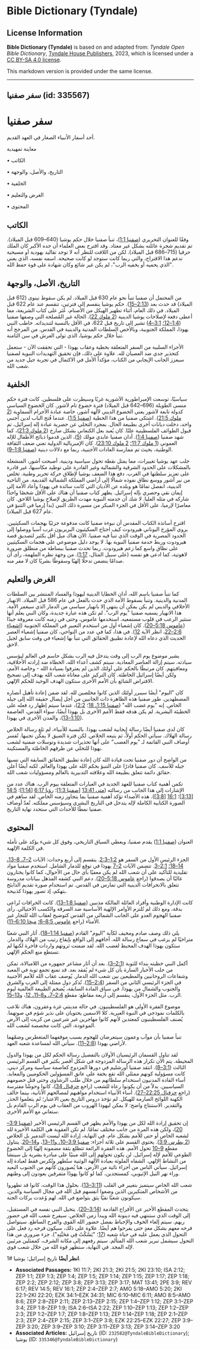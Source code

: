 # Bible Dictionary (Tyndale)

## License Information

**Bible Dictionary (Tyndale)** is based on and adapted from: _Tyndale Open Bible Dictionary_, [Tyndale House Publishers](https://tyndaleopenresources.com/), 2023, which is licensed under a [CC BY-SA 4.0 license](https://creativecommons.org/licenses/by-sa/4.0/legalcode.en).

This markdown version is provided under the same license.



--------------------------------

## سفر صفنيا (id: 335567)

سفر صفنيا
=========

أحد أسفار الأنبياء الصغار في العهد القديم.

معاينة تمهيدية

• الكاتب

• التاريخ، والأصل، والوجهة

• الخلفية

• الغرض والتعليم

• المحتوى

الكاتب
------

وفقًا للعنوان التحريري ([صفنيا 1:1](https://ref.ly/Zeph1:1))، تنبأ صفنيا خلال حكم يوشيا (640–609 قبل الميلاد). تم تقديم شجرة عائلته بشكل غير معتاد. وقد اقترح بعض العلماء أن جده الأكبر كان الملك حزقيا (715–686 قبل الميلاد). لكن من اللافت للنظر أنه لا توجد تقاليد يهودية أو مسيحية تدعم هذا الاقتراح، والتي ربما كانت ستوجد لو كانت صحيحة. اسمه نفسه، الذي يعني "الذي يحميه أو يخفيه الرب"، لم يكن غير شائع وكان شهادة على قوة حفظ الله.

التاريخ، الأصل، والوجهة
-----------------------

من المحتمل أن صفنيا تنبأ نحو عام 630 قبل الميلاد. لم يكن سقوط نينوى (612 قبل الميلاد) قد حدث بعد ([2:13–15](https://ref.ly/Zeph2:13-Zeph2:15)). حكم يوشيا ينقسم إلى فترتين، تنقسم عند عام 622 قبل الميلاد. في ذلك العام، أثناء تطهير الهيكل من الأصنام، عُثر على كتاب الشريعة، مما أعطى دفعة لإصلاحات يوشيا الدينية ([2 ملوك 22](https://ref.ly/2Kgs22:1-2Kgs22:20)). الحالة غير المُصلحة التي وصفها صفنيا ([1:4–12؛](https://ref.ly/Zeph1:4-Zeph1:12) [3:1–4](https://ref.ly/Zeph3:1-Zeph3:4)) تشير إلى تاريخ قبل 622، في الأقل بالنسبة لتنديداته. خاطب النبي يهوذا، المملكة الجنوبية، وبالأخص السلطات المدنية والدينية في القدس. من المرجح أنه تنبأ خلال حكم يوشيا، الذي تولى العرش في سن الثامنة.

الأجزاء السلبية من السفر المتعلقة بخطية وعقاب يهوذا \- التي تحققت الآن \- ستعمل كتحذير جدي ضد العصيان لله. علاوة على ذلك، فإن تحقيق التهديدات النبوية لصفنيا سيعزز الجانب الإيجابي من الكتاب، مؤكداً الأمل في الاكتمال في تجربة جيل جديد من شعب الله.

الخلفية
-------

سياسيًا، توسعت الإمبراطورية الآشورية غربًا وسيطرت على فلسطين. كانت فترة حكم منسى الطويلة (696–642 قبل الميلاد) فترة خضوع تام لآشور. كان الخضوع السياسي كدولة تابعة لآشور يعني الخضوع الديني لآلهة آشور، خاصة عبادة الأجرام السماوية ([2 ملوك 21:5](https://ref.ly/2Kgs21:5)). اشتكى صفنيا من هذا الخطية ([صفنيا 1:5](https://ref.ly/Zeph1:5)). عندما فُتح الباب لدين أجنبي واحد، دخلت ديانات أخرى بطبيعة الحال. بمجرد التخلي عن حصرية عبادة إله إسرائيل، تم قبول الطوائف الفلسطينية علنًا. كان يُعبد بعل الكنعاني بشكل صارخ ([2 ملوك 21:3](https://ref.ly/2Kgs21:3))، كما شهد صفنيا ([صفنيا 1:4](https://ref.ly/Zeph1:4)). أدان صفنيا عابدي مولك ([5](https://ref.ly/Zeph1:5))، الذين قدموا ذبائح الأطفال للإله العموني ([1 ملوك 11:7؛](https://ref.ly/1Kgs11:7) [2 ملوك 23:10](https://ref.ly/2Kgs23:10)). كان الإمبريالية الدولية تعني ضعف الثقافة الوطنية، بحيث تم ممارسة العادات الأجنبية، ربما مع دلالات دينية ([صفنيا 1:8–9](https://ref.ly/Zeph1:8-Zeph1:9)).

جلب عهد يوشيا تغييرات، مما يمثل نقطة تحول سياسية ودينية. أصبحت آشور، المنشغلة بالمشكلات على الحدود الشرقية والشمالية وغير القادرة على توطيد مكاسبها، غير قادرة على تعزيز سلطتها في الغرب. دفع هذا الضعف يوشيا لإطلاق حركة تحرير وطنية. تخلص من نير آشور ووسع نطاق نفوذه شمالًا إلى أراضي المملكة الشمالية القديمة. من الناحية الدينية، انفصل تمامًا هو وبلده عن الأديان التي كانت سائدة في يهوذا وأعاد الأمة إلى إيمان نقي وحصري بإله إسرائيل. يظهر كتاب صفنيا أن هناك على الأقل شخصًا واحدًا شاركه في مثله العليا. لا شك أن خدمته النبوية مهدت الطريق لإصلاح يوشيا اللاحق. كان معاصرًا لإرميا، على الأقل في الجزء المبكر من مسيرة ذلك النبي (بدأ إرميا في التنبؤ في عام 627 قبل الميلاد).

اقترح أساتذة الكتاب المقدس أن نبوءة صفنيا كانت مدفوعة جزئيًا بهجمات السكيثيين. يروي المؤرخ اليوناني هيرودوت كيف اجتاح السكيثيون البربريون غرب آسيا ووصلوا إلى الحدود المصرية في الوقت الذي تنبأ فيه صفنيا. الآن هناك ميل أقل بكثير لتصديق قصة هيرودوت وربط خدمة صفنيا النبوية بها. لا يوجد دليل موضوعي على هجمات السكيثيين على نطاق واسع كما زعم هيرودوت. ربما تحدث صفنيا ببساطة من منطلق ضرورة لاهوتية، كما ادعى هو نفسه (على سبيل المثال، [1:17](https://ref.ly/Zeph1:17)). من وجهة نظره الملهمة، رأى أن صدامًا يتضمن تدخلًا إلهيًا وسقوطًا بشريًا كان لا مفر منه.

الغرض والتعليم
--------------

كما تنبأ صفنيا باسم الله، أدان الخطايا الدينية ليهوذا والفساد المنتشر بين السلطات المدنية والدينية. وتنبأ بسقوط الأمة الذي حدث بالفعل في عام 586 قبل الميلاد. الانهيار الأخلاقي والديني لم يكن يمكن أن ينتهي إلا بانهيار سياسي من الدمار الذي سيغمر الأمة. هذا الانهيار يسميه صفنيا "يوم الرب". لم تكن هذه عبارة جديدة، وكان النبي يعلم أنها ستثير الرعب في قلوب مستمعيه. استخدمها عاموس، وحتى في زمنه كانت معروفة جيدًا ([عاموس 5:18–20](https://ref.ly/Amos5:18-Amos5:20)). كان إشعياء أول من استخدم التعبير في المملكة الجنوبية ([إشعياء 2:6–22](https://ref.ly/Isa2:6-Isa2:22)، انظر الآية [12](https://ref.ly/Isa2:12)). في هذا، كما في عدد من النواحي، كان صفنيا إشعياء العصر الحديث الذي دعاه الله لإعادة تطبيق الحقائق التي تنبأ بها إشعياء في وقت سابق لجيل لاحق.

يشير موضوع يوم الرب إلى وقت يتدخل فيه الرب بشكل حاسم في العالم ليؤسس سيادته. سيتم إزالة العناصر المعادية. سيتم كشف أعداء الله، الخطاة ضد إرادته الأخلاقية، ومعاقبتهم. كان مرتبطًا بالحكم على أولئك الذين لم يعترفوا بسيادة الله \- وخاصة الأمم، ولكن أيضًا إسرائيل الخاطئة. كان التركيز على معاناة شعب الله يهدف إلى تصحيح الافتراض الشائع بأن الأمم الأخرى ستكون الهدف الوحيد للحكم الإلهي.

كان "اليوم" أيضًا سيبرر أولئك الذين كانوا مخلصين لله. لقد ضمن إعادة تأهيل أنصاره المضطهدين. طور صفنيا هذه الظاهرة ذات الجانبين من أجل إيصال حقيقة الله إلى جيله الخاص. إنه "يوم غضب الله" ([صفنيا 1:15، 18](https://ref.ly/Zeph1:15,Zeph1:18)؛ [2:2](https://ref.ly/Zeph2:2))، عندما سيتم إظهار رد فعله على الخطيئة البشرية. لم يكن هدفه فقط الأمم الأخرى بل يهوذا أيضًا، سواء القدس، العاصمة ([1:10–13](https://ref.ly/Zeph1:10-Zeph1:13))، والمدن الأخرى في يهوذا.

كان لدى صفنيا أيضًا رسالة إيجابية لشعب يهوذا. بالنسبة للأنبياء، لم تلغِ رسالة الخلاص رسالة الهلاك. سيأتي الحكم أولاً، ثم يتبعه الخلاص. لكن فترة الضيق لا يمكن تجنبها. تُفسر أوصاف النبي القاتمة لـ "يوم الغضب" على أنها تحذيرات شديدة وتوسلات ضمنية لشعب يهوذا للتخلي عن طرقهم الخاطئة والمستكينة.

من الواضح أن دور صفنيا تحت قيادة الله كان إعادة تطبيق الحقائق السابقة التي نسيها جيله للأسف. كان صفنيا قادرًا على التنبؤ بحكم الله على يهوذا والعالم. لكنه أيضًا أعلن حقائق دائمة تتعلق بطبيعة الله وعلاقته التدبيرية بالعالم ومسؤوليات شعب الله.

تكمن أهمية كتاب صفنيا للعهد الجديد في العبارات المتعلقة بيوم الرب. هناك عدد من الإشارات إلى هذا الجانب من رسالته ([متى 13:41](https://ref.ly/Matt13:41) \[[صفنيا 1:3](https://ref.ly/Zeph1:3)]؛ [رؤيا 6:17](https://ref.ly/Rev6:17) \[[1:14](https://ref.ly/Zeph1:14)]؛ [14:5](https://ref.ly/Rev14:5) \[[3:13](https://ref.ly/Zeph3:13)]؛ [16:1](https://ref.ly/Rev16:1) \[[3:8](https://ref.ly/Zeph3:8)]). هذه الأصداء تؤكد أهمية صفنيا بما يتجاوز زمنه الخاص. لقد ساهم في الصورة الكتابية الكاملة لإله يتدخل في التاريخ البشري وسيؤسس مملكته. تُعدّ أوصاف صفنيا نمطًا للأحداث التي ستحدد نهاية التاريخ.

المحتوى
-------

العنوان ([صفنيا 1:1](https://ref.ly/Zeph1:1)) يقدم صفنيا، ويعطي السياق التاريخي، وفوق كل شيء يؤكد على تأمله في الكلمة الإلهية.

الجزء الرئيس الأول من السفر هو [1:2–2:3](https://ref.ly/Zeph1:2-Zeph2:3). ينقسم إلى أربع وحدات: الآيات [2–7، 8–13، 14–18؛](https://ref.ly/Zeph1:2-Zeph1:7,Zeph1:8-Zeph1:13,Zeph1:14-Zeph1:18) [2:1–3](https://ref.ly/Zeph2:1-Zeph2:3). تتضمن الآيات [2–7](https://ref.ly/Zeph1:2-Zeph1:7) يهوذا في توقع للدمار الشامل. استخدم صفنيا مواد تقليدية للتأكيد على أن شعب الله لم يكن معفيًا بأي حال من الأحوال، كما كانوا يختارون غالبًا أن يصدقوا (راجع [عاموس 5:18–20](https://ref.ly/Amos5:18-Amos5:20)). دعم النبي كشفه المذهل ببيانات مدروسة تتعلق بالانحرافات الدينية التي تمارس في القدس. تم استخدام صورة تقديم الذابئح بتهكم، إذ تصور يهوذا كذبيحة.

كانت الإدارة الوطنية وأفراد العائلة المالكة مذنبين ([صفنيا 1:8–13](https://ref.ly/Zeph1:8-Zeph1:13)). كانت الخرافات تُراعى بدقة، ومع ذلك لم تُلتزم الأوامر الإلهية الأساسية ضد السرقة والكسب الاحتيالي. رأى صفنيا الهجوم العدو على الجانب الشمالي من القدس كتوضيح لعقاب الله للتجار غير الأمناء (راجع [عاموس 8:5–6؛](https://ref.ly/Amos8:5-Amos8:6) [ميخا 6:10–11](https://ref.ly/Mic6:10-Mic6:11)).

يلي ذلك وصف صادم ومخيف لكآبة "اليوم" القادم ([صفنيا 1:14–18](https://ref.ly/Zeph1:14-Zeph1:18)). أثار النبي شعبًا متراخيًا لم يرغب في سماع رسالة الله. أخافهم إلى الواقع بإيقاع رتيب من الهلاك والدمار. ستكون يهوذا الهدف المحبط لغضب الله. لقد ضمنت ثروتهم واردات فاخرة لكنها لم تستطع منع الحكم الإلهي.

أكمل النبي خطبته بنداء للتوبة ([2:1–3](https://ref.ly/Zeph2:1-Zeph2:3)). بعد أن أثار مشاعر جمهوره من اللامبالاة، تمكن من جلب الأخبار السارة بأن كل شيء لم يُفقد بعد. قد تمنع تجمع توبة في المعبد وشفاعات الروحانيين والمطيعين بين شعب الله الدمار. يُوصف عقاب الله للأمم الأجنبية في الجزء الرئيسي الثاني من السفر ([2:4–15](https://ref.ly/Zeph2:4-Zeph2:15)). تُذكر دول ممثلة إلى الغرب والشرق والجنوب والشمال من يهوذا. في سياق المادة السابقة، يُضخم الطبيعة العالمية ليوم الرب. مثل الجزء الأول، ينقسم إلى أربعة مقاطع: مقطع [2:4–7، و8–11، 12](https://ref.ly/Zeph2:4-Zeph2:7,Zeph2:8-Zeph2:11,Zeph2:12)، و[13–15](https://ref.ly/Zeph2:13-Zeph2:15).

موضوع الفقرة الأولى هو الفلسطينيون. في حالة مدينتي غزة وعقرون، هناك تلاعب بالكلمات نموذجي في النبوة العبرية. كلا الاسمين يحتويان على نذير شؤم في صوتهما. يُصنف الفلسطينيون كمعتدين لأنهم كانوا مهاجرين غير شرعيين من كريت إلى الأرض الموعودة، التي كانت مخصصة لشعب الله.

تنبأ صفنيا بأن موآب وعمون سيتعرضان للهجوم بسبب موقفهما المتغطرس وضمّهما لأراضي يهوذا ([2:8–11](https://ref.ly/Zeph2:8-Zeph2:11)). سيأتي الله لمساعدة شعبه العهد.

لقد تناول القسمان الرئيسيان الأولان بالتفصيل رسالة الحكم لكل من يهوذا والدول المحيطة. يتم الآن تكرار هذه الرسالة المزدوجة في شكل أقصر بكثير في القسم الرئيسي الثالث ([3:1–8](https://ref.ly/Zeph3:1-Zeph3:8)). انتقد صفنيا أورشليم في دورها المزدوج كعاصمة سياسية ومركز ديني. كانت مسؤولية كونهم ممثلي الله تقع بخفة على عاتق المسؤولين الحكوميين والمعابد. أساء القادة المدنيون استخدام سلطاتهم من خلال طلب الرشاوى وحتى قتل خصومهم السياسيين. بدلاً من أن يكونوا رعاة للشعب (راجع [حزقيال 34](https://ref.ly/Ezek34:1-Ezek34:31))، كانوا وحوشًا مفترسة (راجع [حزقيال 22:25–27](https://ref.ly/Ezek22:25-Ezek22:27)). أساء الأنبياء استخدام مواهبهم لمصالحهم الأنانية، بينما خالف الكهنة اللوائح الصارمة للهيكل. لم تؤخذ دروس التاريخ بعين الاعتبار؛ لم يتعلموا الحذر والتقدير. الاستنتاج واضح: لا يمكن ليهوذا الهروب من العقاب في يوم الرب القادم بل ستعاني مع الأمم الأخرى.

إن تحقيق إرادة الله لكل من يهوذا والأمم يظهر في القسم الرئيسي الأخير ([صفنيا 3:9–20](https://ref.ly/Zeph3:9-Zeph3:20))، ولكن هذه المرة من جانب مختلف تمامًا. لم تكن العقوبة هي الكلمة الأخيرة لله لشعبه الخاص أو حتى للأمم بشكل عام. في النهاية، إرادة الله ليست التدمير بل الخلاص ([2 بطرس 3:9](https://ref.ly/2Pet3:9)). يحتوي القسم على ثلاثة أجزاء: [صفنيا 3:9–10، و11–13](https://ref.ly/Zeph3:9-Zeph3:10,Zeph3:11-Zeph3:13)، و[14–20](https://ref.ly/Zeph3:14-Zeph3:20). يتناول مقطع [9–10](https://ref.ly/Zeph3:9-Zeph3:10) تحول الأمم. هذه الفقرة الرائعة تتطلع بثقة مضمونة إلهيًا إلى الخضوع الطوعي للأمم لإله إسرائيل. لن يكون تحولهم إلى الله مبنيًا على مبادرة بشرية بل سينشأ من النشاط الإلهي. الشفاه الملوثة بعبادة الآلهة الوثنية ستُطهر وتُكرس فقط لعبادة إله إسرائيل. سيأتي الناس من أجزاء نائية من الأرض، هنا يُصورون كأنهم من الجنوب البعيد وراء نهر النيل الإثيوبي، كمستجدين، كما لو كانوا يهودًا متفرقين يعودون إلى وطنهم.

شعب الله الخاص سيتميز بتغيير في القلب ([3:11–13](https://ref.ly/Zeph3:11-Zeph3:13)). بحلول هذا الوقت، كانوا قد تطهروا من الأشخاص المتكبرين الذين وضعوا أنفسهم قبل الله في مجال السياسة والدين. سيكونون شعبًا نقيًا يثق بتواضع في الله. لهم وُعدت بركات الجنة.

يتحدث المقطع الأخير عن الأفراح القادمة ([3:14–20](https://ref.ly/Zeph3:14-Zeph3:20)). يتخيل النبي نفسه في المستقبل، إلى الوقت الذي ستنتهي فيه دينونة الله ويبدأ زمن الخلاص. سيفرح شعب الله في حضور ربهم. سيتم إلغاء الخوف والإحباط بفضل حضور الله القوي والفرح الساطع. سيتواصل فرحه معهم بشكل معدٍ حتى يفرحوا هم أيضًا. علاوة على ذلك، سيكون فرحه رد فعل على التحول الذي يعمل عليه في حياة شعبه ([17](https://ref.ly/Zeph3:17)؛ "يَسْكُتُ فِي مَحَبَّتِهِ"). جزء ضروري من هذا التحول سيشمل تبرير شعب الله المتألم. سيتم رفعهم إلى مكانة الشرف، كممثلين مرئيين لإله المجد. في النهاية، ستظهر قوة الله من خلال شعب قوي.

**انظر أيضًا** تاريخ إسرائيل؛ يوشيا \#1.

* **Associated Passages:** 1KI 11:7; 2KI 21:3; 2KI 21:5; 2KI 23:10; ISA 2:12; ZEP 1:1; ZEP 1:3; ZEP 1:4; ZEP 1:5; ZEP 1:14; ZEP 1:15; ZEP 1:17; ZEP 1:18; ZEP 2:2; ZEP 2:12; ZEP 3:8; ZEP 3:13; ZEP 3:17; MAT 13:41; 2PE 3:9; REV 6:17; REV 14:5; REV 16:1; ZEP 2:4–ZEP 2:7; AMO 5:18–AMO 5:20; 2KI 22:1–2KI 22:20; EZK 34:1–EZK 34:31; MIC 6:10–MIC 6:11; AMO 8:5–AMO 8:6; ZEP 2:8–ZEP 2:11; ZEP 2:13–ZEP 2:15; ZEP 1:4–ZEP 1:12; ZEP 3:1–ZEP 3:4; ZEP 1:8–ZEP 1:9; ISA 2:6–ISA 2:22; ZEP 1:10–ZEP 1:13; ZEP 1:2–ZEP 2:3; ZEP 1:2–ZEP 1:7; ZEP 1:8–ZEP 1:13; ZEP 1:14–ZEP 1:18; ZEP 2:1–ZEP 2:3; ZEP 2:4–ZEP 2:15; ZEP 3:1–ZEP 3:8; EZK 22:25–EZK 22:27; ZEP 3:9–ZEP 3:20; ZEP 3:9–ZEP 3:10; ZEP 3:11–ZEP 3:13; ZEP 3:14–ZEP 3:20
* **Associated Articles:** تاريخ إسرائيل (ID: `232582@TyndaleBibleDictionary`); يوشيا (ID: `335346@TyndaleBibleDictionary`)

